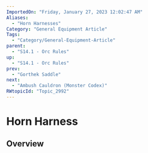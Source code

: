 ```yaml
---
ImportedOn: "Friday, January 27, 2023 12:02:47 AM"
Aliases:
  - "Horn Harnesses"
Category: "General Equipment Article"
Tags:
  - "Category/General-Equipment-Article"
parent:
  - "S14.1 - Orc Rules"
up:
  - "S14.1 - Orc Rules"
prev:
  - "Gorthek Saddle"
next:
  - "Ambush Cauldron (Monster Codex)"
RWtopicId: "Topic_2992"
---
```

# Horn Harness
## Overview
